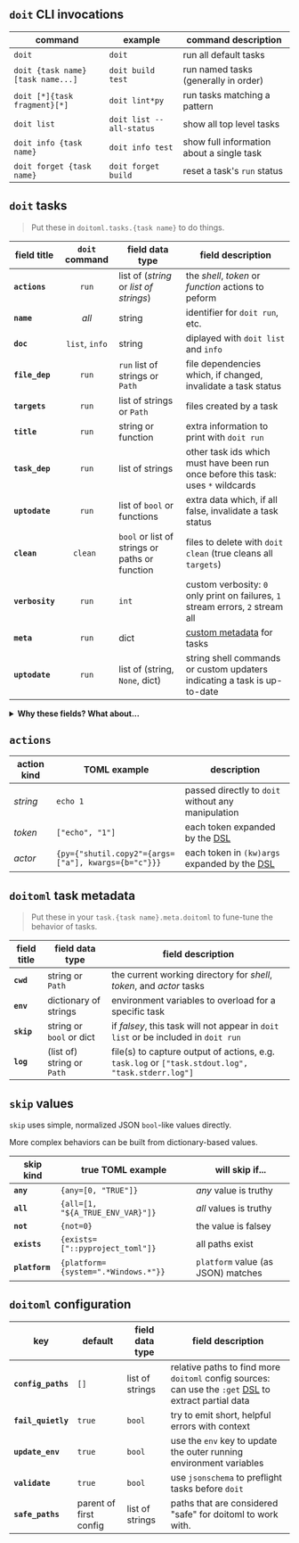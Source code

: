 # Cheatsheet

## `doit` CLI invocations

| command                           | example                  | command description                       |
| --------------------------------- | ------------------------ | ----------------------------------------- |
| `doit`                            | `doit`                   | run all default tasks                     |
| `doit {task name} [task name...]` | `doit build test`        | run named tasks (generally in order)      |
| `doit [*]{task fragment}[*]`      | `doit lint*py`           | run tasks matching a pattern              |
| `doit list`                       | `doit list --all-status` | show all top level tasks                  |
| `doit info {task name}`           | `doit info test`         | show full information about a single task |
| `doit forget {task name}`         | `doit forget build`      | reset a task's `run` status               |

## `doit` tasks

> Put these in `doitoml.tasks.{task name}` to do things.

| field title     | `doit` command | field data type                                | field description                                                                 |
| --------------- | :------------: | ---------------------------------------------- | --------------------------------------------------------------------------------- |
| **`actions`**   |     `run`      | list of (_string_ or _list of strings_)        | the _shell_, _token_ or _function_ actions to peform                              |
| **`name`**      |     _all_      | string                                         | identifier for `doit run`, etc.                                                   |
| **`doc`**       | `list`, `info` | string                                         | diplayed with `doit list` and `info`                                              |
| **`file_dep`**  |     `run`      | `run` list of strings or `Path`                | file dependencies which, if changed, invalidate a task status                     |
| **`targets`**   |     `run`      | list of strings or `Path`                      | files created by a task                                                           |
| **`title`**     |     `run`      | string or function                             | extra information to print with `doit run`                                        |
| **`task_dep`**  |     `run`      | list of strings                                | other task ids which must have been run once before this task: uses `*` wildcards |
| **`uptodate`**  |     `run`      | list of `bool` or functions                    | extra data which, if all false, invalidate a task status                          |
| **`clean`**     |    `clean `    | `bool` or list of strings or paths or function | files to delete with `doit clean` (true cleans all `targets`)                     |
| **`verbosity`** |     `run`      | `int`                                          | custom verbosity: `0` only print on failures, `1` stream errors, `2` stream all   |
| **`meta`**      |     `run`      | dict                                           | [custom metadata](#doitoml-task-metadata) for tasks                               |
| **`uptodate`**  |     `run`      | list of (string, `None`, dict)                 | string shell commands or custom updaters indicating a task is up-to-date          |

<details>

<summary><b>Why these fields? What about...</b></summary>

> The [pydoit documentation](https://pydoit.org/tasks.html) provides a number of other
> fields: many of these only make sense in a `dodo.py`, or otherwise don't lend
> themselves cleanly to declarative, portable tasks.

</details>

## `actions`

| action kind | TOML example                                        | description                                        |
| ----------- | --------------------------------------------------- | -------------------------------------------------- |
| _string_    | `echo 1`                                            | passed directly to `doit` without any manipulation |
| _token_     | `["echo", "1"]`                                     | each token expanded by the [DSL]                   |
| _actor_     | `{py={"shutil.copy2"={args=["a"], kwargs={b="c"}}}` | each token in `(kw)args` expanded by the [DSL]     |

## `doitoml` task metadata

> Put these in your `task.{task name}.meta.doitoml` to fune-tune the behavior of tasks.

| field title | field data type            | field description                                                                                 |
| ----------- | -------------------------- | ------------------------------------------------------------------------------------------------- |
| **`cwd`**   | string or `Path`           | the current working directory for _shell_, _token_, and _actor_ tasks                             |
| **`env`**   | dictionary of strings      | environment variables to overload for a specific task                                             |
| **`skip`**  | string or `bool` or dict   | if _falsey_, this task will not appear in `doit list` or be included in `doit run`                |
| **`log`**   | (list of) string or `Path` | file(s) to capture output of actions, e.g. `task.log` or `["task.stdout.log", "task.stderr.log"]` |

## `skip` values

`skip` uses simple, normalized JSON `bool`-like values directly.

More complex behaviors can be built from dictionary-based values.

| skip kind      | true TOML example                   | will skip if...                    |
| -------------- | ----------------------------------- | ---------------------------------- |
| **`any`**      | `{any=[0, "TRUE"]}`                 | _any_ value is truthy              |
| **`all`**      | `{all=[1, "${A_TRUE_ENV_VAR}"]}`    | _all_ values is truthy             |
| **`not`**      | `{not=0}`                           | the value is falsey                |
| **`exists`**   | `{exists=["::pyproject_toml"]}`     | all paths exist                    |
| **`platform`** | `{platform={system=".*Windows.*"}}` | `platform` value (as JSON) matches |

## `doitoml` configuration

| key                | default                | field data type | field description                                                                                      |
| ------------------ | ---------------------- | --------------- | ------------------------------------------------------------------------------------------------------ |
| **`config_paths`** | `[]`                   | list of strings | relative paths to find more `doitoml` config sources: can use the `:get` [DSL] to extract partial data |
| **`fail_quietly`** | `true`                 | `bool`          | try to emit short, helpful errors with context                                                         |
| **`update_env`**   | `true`                 | `bool`          | use the `env` key to update the outer running environment variables                                    |
| **`validate`**     | `true`                 | `bool`          | use `jsonschema` to preflight tasks before `doit`                                                      |
| **`safe_paths`**   | parent of first config | list of strings | paths that are considered "safe" for doitoml to work with.                                             |

[dsl]: ../how-to/dsl.md

<style>
    .bd-container, .bd-container__inner, .bd-content, .bd-article-container, .bd-article, #demo {
        width: 100% !important;
        max-width: unset !important;
        justify-content: stretch;
        flex: 1;
        display: flex;
        flex-direction: column;
    }
    .bd-header-article, .bd-sidebar-secondary, .bd-footer-article, .bd-footer, .bd-sidebar-primary, h1 {
        display: none;
    }
    article > section  {
        display: flex;
        flex-direction: row;
        flex-wrap: wrap;
    }
    article > section > section {
        max-width: 45em;
        padding-right: 1em;
    }
</style>
